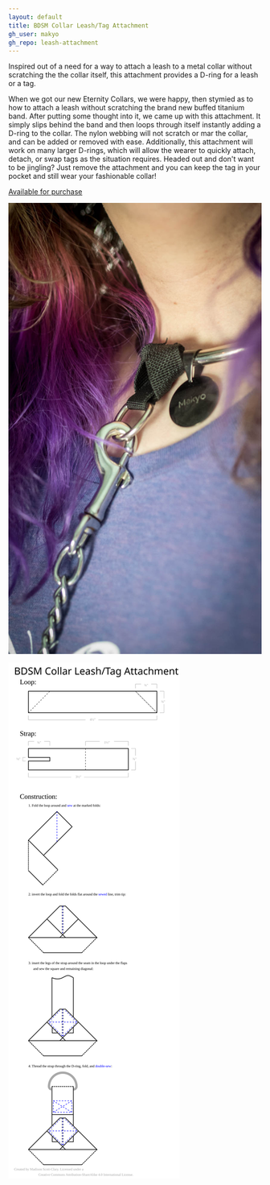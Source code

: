 ```yaml
---
layout: default
title: BDSM Collar Leash/Tag Attachment
gh_user: makyo
gh_repo: leash-attachment
---
```


Inspired out of a need for a way to attach a leash to a metal collar without scratching the the collar itself, this attachment provides a D-ring for a leash or a tag.

When we got our new Eternity Collars, we were happy, then stymied as to how to attach a leash without scratching the brand new buffed titanium band. After putting some thought into it, we came up with this attachment. It simply slips behind the band and then loops through itself instantly adding a D-ring to the collar. The nylon webbing will not scratch or mar the collar, and can be added or removed with ease. Additionally, this attachment will work on many larger D-rings, which will allow the wearer to quickly attach, detach, or swap tags as the situation requires. Headed out and don't want to be jingling? Just remove the attachment and you can keep the tag in your pocket and still wear your fashionable collar!

[Available for purchase](www.etsy.com/listing/474973252/leash-and-tag-attachment-for-bdsm)

![Example](example.jpg)

![Plans](plans.svg)
